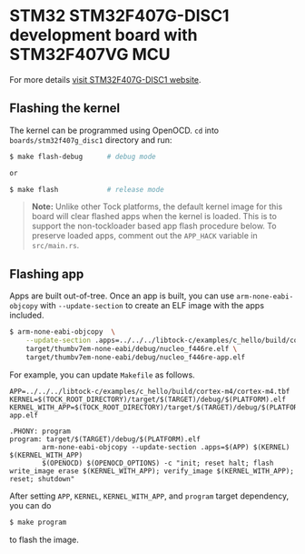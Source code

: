 STM32 STM32F407G-DISC1 development board with STM32F407VG MCU
======================================================

For more details [visit STM32F407G-DISC1
website](https://www.st.com/en/evaluation-tools/stm32f4discovery.html).

## Flashing the kernel

The kernel can be programmed using OpenOCD. `cd` into `boards/stm32f407g_disc1`
directory and run:

```bash
$ make flash-debug      # debug mode

or

$ make flash            # release mode
```

> **Note:** Unlike other Tock platforms, the default kernel image for this
> board will clear flashed apps when the kernel is loaded. This is to support
> the non-tockloader based app flash procedure below. To preserve loaded apps,
> comment out the `APP_HACK` variable in `src/main.rs`.

## Flashing app

Apps are built out-of-tree. Once an app is built, you can use
`arm-none-eabi-objcopy` with `--update-section` to create an ELF image with the
apps included.

```bash
$ arm-none-eabi-objcopy  \
    --update-section .apps=../../../libtock-c/examples/c_hello/build/cortex-m4/cortex-m4.tbf \
    target/thumbv7em-none-eabi/debug/nucleo_f446re.elf \
    target/thumbv7em-none-eabi/debug/nucleo_f446re-app.elf
```

For example, you can update `Makefile` as follows.

```
APP=../../../libtock-c/examples/c_hello/build/cortex-m4/cortex-m4.tbf
KERNEL=$(TOCK_ROOT_DIRECTORY)/target/$(TARGET)/debug/$(PLATFORM).elf
KERNEL_WITH_APP=$(TOCK_ROOT_DIRECTORY)/target/$(TARGET)/debug/$(PLATFORM)-app.elf

.PHONY: program
program: target/$(TARGET)/debug/$(PLATFORM).elf
        arm-none-eabi-objcopy --update-section .apps=$(APP) $(KERNEL) $(KERNEL_WITH_APP)
        $(OPENOCD) $(OPENOCD_OPTIONS) -c "init; reset halt; flash write_image erase $(KERNEL_WITH_APP); verify_image $(KERNEL_WITH_APP); reset; shutdown"
```

After setting `APP`, `KERNEL`, `KERNEL_WITH_APP`, and `program` target
dependency, you can do

```bash
$ make program
```

to flash the image.
